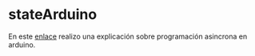 # stateArduino
<p>En este <a href="https://drive.google.com/file/d/1aWF9OV48aI65K-184hzHQoYZigfX_EBL/view?usp=sharing" target="_blank">enlace</a> realizo una explicación sobre programación asincrona en arduino.</p>
